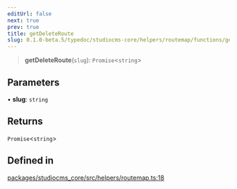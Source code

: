 ```yaml
---
editUrl: false
next: true
prev: true
title: getDeleteRoute
slug: 0.1.0-beta.5/typedoc/studiocms-core/helpers/routemap/functions/getdeleteroute
---
```


> **getDeleteRoute**(`slug`): `Promise`\<`string`>

## Parameters

• **slug**: `string`

## Returns

`Promise`\<`string`>

## Defined in

[packages/studiocms\_core/src/helpers/routemap.ts:18](https://github.com/astrolicious/studiocms/tree/main/packages/studiocms_core/src/helpers/routemap.ts#L18)
